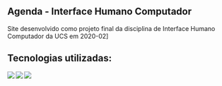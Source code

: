 ## Agenda - Interface Humano Computador

Site desenvolvido como projeto final da disciplina de Interface Humano Computador da UCS em 2020-02]

## Tecnologias utilizadas:
<img align="left" src="https://img.shields.io/badge/angular%20-%23DD0031.svg?&style=for-the-badge&logo=angular&logoColor=white"/>
<img align="left" src="https://img.shields.io/badge/typescript%20-%23007ACC.svg?&style=for-the-badge&logo=typescript&logoColor=white"/>
<img align="left" src="https://img.shields.io/badge/firebase%20-%23039BE5.svg?&style=for-the-badge&logo=firebase"/>
